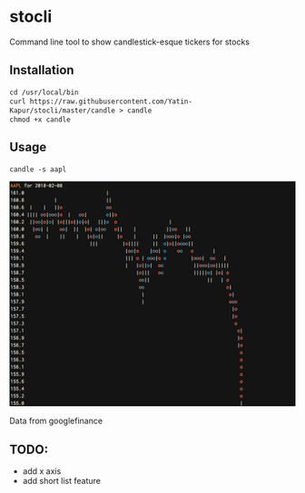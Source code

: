 # stocli
Command line tool to show candlestick-esque tickers for stocks

## Installation
```
cd /usr/local/bin
curl https://raw.githubusercontent.com/Yatin-Kapur/stocli/master/candle > candle
chmod +x candle
```

## Usage
```
candle -s aapl
```
![image](https://github.com/Yatin-Kapur/stocli/blob/master/example.jpg)

Data from googlefinance

## TODO:
* add x axis
* add short list feature
